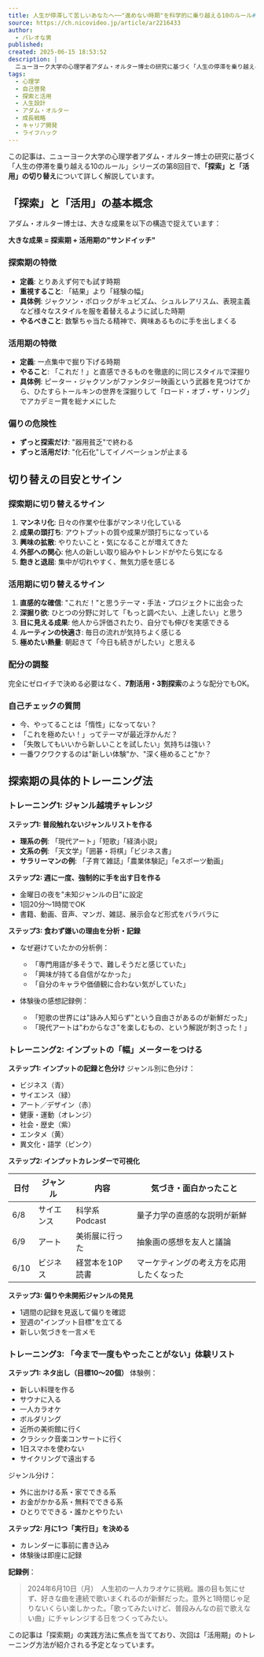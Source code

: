 ```yaml
---
title: 人生が停滞して苦しいあなたへ──"進めない時期"を科学的に乗り越える10のルール#8「"探索"と"活用"のスイッチ術」
source: https://ch.nicovideo.jp/article/ar2216433
author:
  - パレオな男
published: 
created: 2025-06-15 18:53:52
description: |
  ニューヨーク大学の心理学者アダム・オルター博士の研究に基づく「人生の停滞を乗り越える10のルール」シリーズの第8回目。「探索期」と「活用期」の切り替えによって大きな成果を生み出す方法について、具体的なトレーニング法とともに詳しく解説している。
tags:
  - 心理学
  - 自己啓発
  - 探索と活用
  - 人生設計
  - アダム・オルター
  - 成長戦略
  - キャリア開発
  - ライフハック
---
```


この記事は、ニューヨーク大学の心理学者アダム・オルター博士の研究に基づく「人生の停滞を乗り越える10のルール」シリーズの第8回目で、**「探索」と「活用」の切り替え**について詳しく解説しています。

## 「探索」と「活用」の基本概念

アダム・オルター博士は、大きな成果を以下の構造で捉えています：

**大きな成果 = 探索期 + 活用期の"サンドイッチ"**

### 探索期の特徴

- **定義**: とりあえず何でも試す時期
- **重視すること**: 「結果」より「経験の幅」
- **具体例**: ジャクソン・ポロックがキュビズム、シュルレアリスム、表現主義など様々なスタイルを服を着替えるように試した時期
- **やるべきこと**: 数撃ちゃ当たる精神で、興味あるものに手を出しまくる

### 活用期の特徴

- **定義**: 一点集中で掘り下げる時期
- **やること**: 「これだ！」と直感できるものを徹底的に同じスタイルで深掘り
- **具体例**: ピーター・ジャクソンがファンタジー映画という武器を見つけてから、ひたすらトールキンの世界を深掘りして「ロード・オブ・ザ・リング」でアカデミー賞を総ナメにした

### 偏りの危険性

- **ずっと探索だけ**: "器用貧乏"で終わる
- **ずっと活用だけ**: "化石化"してイノベーションが止まる

## 切り替えの目安とサイン

### 探索期に切り替えるサイン

1. **マンネリ化**: 日々の作業や仕事がマンネリ化している
2. **成果の頭打ち**: アウトプットの質や成果が頭打ちになっている
3. **興味の拡散**: やりたいこと・気になることが増えてきた
4. **外部への関心**: 他人の新しい取り組みやトレンドがやたら気になる
5. **飽きと退屈**: 集中が切れやすく、無気力感を感じる

### 活用期に切り替えるサイン

1. **直感的な確信**: "これだ！"と思うテーマ・手法・プロジェクトに出会った
2. **深掘り欲**: ひとつの分野に対して「もっと調べたい、上達したい」と思う
3. **目に見える成果**: 他人から評価されたり、自分でも伸びを実感できる
4. **ルーティンの快適さ**: 毎日の流れが気持ちよく感じる
5. **極めたい熱量**: 朝起きて「今日も続きがしたい」と思える

### 配分の調整

完全にゼロイチで決める必要はなく、**7割活用・3割探索**のような配分でもOK。

### 自己チェックの質問

- 今、やってることは「惰性」になってない？
- 「これを極めたい！」ってテーマが最近浮かんだ？
- 「失敗してもいいから新しいことを試したい」気持ちは強い？
- 一番ワクワクするのは"新しい体験"か、"深く極めること"か？

## 探索期の具体的トレーニング法

### トレーニング1: ジャンル越境チャレンジ

**ステップ1: 普段触れないジャンルリストを作る**

- **理系の例**: 「現代アート」「短歌」「経済小説」
- **文系の例**: 「天文学」「囲碁・将棋」「ビジネス書」
- **サラリーマンの例**: 「子育て雑誌」「農業体験記」「eスポーツ動画」

**ステップ2: 週に一度、強制的に手を出す日を作る**

- 金曜日の夜を"未知ジャンルの日"に設定
- 1回20分〜1時間でOK
- 書籍、動画、音声、マンガ、雑誌、展示会など形式をバラバラに

**ステップ3: 食わず嫌いの理由を分析・記録**

- なぜ避けていたかの分析例：
  - 「専門用語が多そうで、難しそうだと感じていた」
  - 「興味が持てる自信がなかった」
  - 「自分のキャラや価値観に合わない気がしていた」

- 体験後の感想記録例：
  - 「短歌の世界には"詠み人知らず"という自由さがあるのが新鮮だった」
  - 「現代アートは"わからなさ"を楽しむもの、という解説が刺さった！」

### トレーニング2: インプットの「幅」メーターをつける

**ステップ1: インプットの記録と色分け**
ジャンル別に色分け：

- ビジネス（青）
- サイエンス（緑）
- アート／デザイン（赤）
- 健康・運動（オレンジ）
- 社会・歴史（紫）
- エンタメ（黄）
- 異文化・語学（ピンク）

**ステップ2: インプットカレンダーで可視化**

| 日付 | ジャンル | 内容 | 気づき・面白かったこと |
|------|----------|------|------------------------|
| 6/8 | サイエンス | 科学系Podcast | 量子力学の直感的な説明が新鮮 |
| 6/9 | アート | 美術展に行った | 抽象画の感想を友人と議論 |
| 6/10 | ビジネス | 経営本を10P読書 | マーケティングの考え方を応用したくなった |

**ステップ3: 偏りや未開拓ジャンルの発見**

- 1週間の記録を見返して偏りを確認
- 翌週の"インプット目標"を立てる
- 新しい気づきを一言メモ

### トレーニング3: 「今まで一度もやったことがない」体験リスト

**ステップ1: ネタ出し（目標10〜20個）**
体験例：

- 新しい料理を作る
- サウナに入る
- 一人カラオケ
- ボルダリング
- 近所の美術館に行く
- クラシック音楽コンサートに行く
- 1日スマホを使わない
- サイクリングで遠出する

ジャンル分け：

- 外に出かける系・家でできる系
- お金がかかる系・無料でできる系
- ひとりでできる・誰かとやりたい

**ステップ2: 月に1つ「実行日」を決める**

- カレンダーに事前に書き込み
- 体験後は即座に記録

**記録例**：
> 2024年6月10日（月）　人生初の一人カラオケに挑戦。誰の目も気にせず、好きな曲を連続で歌いまくれるのが新鮮だった。意外と1時間じゃ足りないくらい楽しかった。「歌ってみたいけど、普段みんなの前で歌えない曲」にチャレンジする日をつくってみたい。

この記事は「探索期」の実践方法に焦点を当てており、次回は「活用期」のトレーニング方法が紹介される予定となっています。
